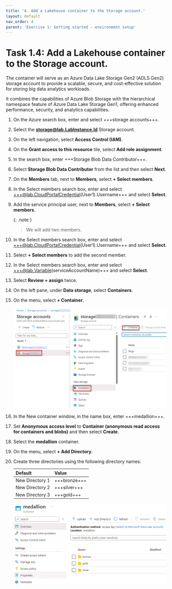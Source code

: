```yaml
---
title: '4. Add a Lakehouse container to the Storage account.'
layout: default
nav_order: 4
parent: 'Exercise 1: Getting started - environment setup'
---
```


# Task 1.4: Add a Lakehouse container to the Storage account.

The container will serve as an Azure Data Lake Storage Gen2 (ADLS Gen2) storage account to provide a scalable, secure, and cost-effective solution for storing big data analytics workloads. 

It combines the capabilities of Azure Blob Storage with the hierarchical namespace feature of Azure Data Lake Storage Gen1, offering enhanced performance, security, and analytics capabilities.

1. On the Azure search box, enter and select +++storage accounts+++.

1. Select the **storage@lab.LabInstance.Id** Storage account.

1. On the left navigation, select **Access Control (IAM)**.

1. On the **Grant access to this resource** tile, select **Add role assignment**.

1. In the search box, enter +++Storage Blob Data Contributor+++.

1. Select **Storage Blob Data Contributor** from the list and then select **Next**.

1. On the **Members** tab, next to **Members**, select **+ Select members**.

1. In the Select members search box, enter and select +++@lab.CloudPortalCredential(User1).Username+++ and select
**Select**.

1. Add the service principal user, next to **Members**, select **+ Select members**.
 
    {: .note }
    > We will add two members.
 
1. In the Select members search box, enter and select +++@lab.CloudPortalCredential(User1).Username+++ and select **Select**.
 
1. Select **+ Select members** to add the second member.
 
1. In the Select members search box, enter and select +++@lab.Variable(serviceAccountName)+++ and select **Select**.
 
1. Select **Review + assign** twice.

1. On the left pane, under **Data storage**, select **Containers**.

1. On the menu, select **+ Container**.

    ![containersCreate.jpg](../media/instructions254096/containersCreate.jpg)

1. In the New container window, in the name box, enter +++medallion+++.

1. Set **Anonymous access level** to **Container (anonymous read access for containers and blobs)** and then select **Create**.

1. Select the **medallion** container. 

1. On the menu, select **+ Add Directory**.

1. Create three directories using the following directory names:

    | Default | Value |
    |:---------|:---------|
    | New Directory 1   |  +++bronze+++   |
    | New Directory 2   |  +++silver+++   |
    | New Directory 3   |  +++gold+++     |

    ![medallion_structure.jpg](../media/instructions254096/medallion_structure.jpg)
